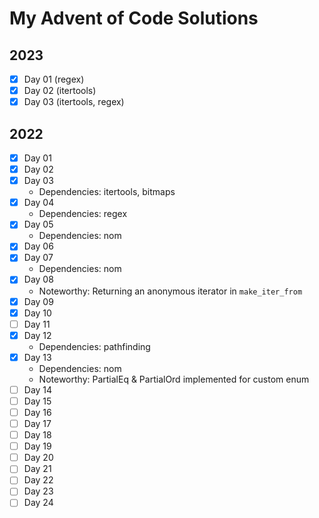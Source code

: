 # My Advent of Code Solutions

## 2023

* [x] Day 01 (regex)
* [x] Day 02 (itertools)
* [x] Day 03 (itertools, regex)

## 2022

* [x] Day 01
* [x] Day 02
* [x] Day 03
  * Dependencies: itertools, bitmaps
* [x] Day 04
  * Dependencies: regex
* [x] Day 05
  * Dependencies: nom
* [x] Day 06
* [x] Day 07
  * Dependencies: nom
* [x] Day 08
  * Noteworthy: Returning an anonymous iterator in `make_iter_from`
* [x] Day 09
* [x] Day 10
* [ ] Day 11
* [x] Day 12
  * Dependencies: pathfinding
* [x] Day 13
  * Dependencies: nom
  * Noteworthy: PartialEq & PartialOrd implemented for custom enum
* [ ] Day 14
* [ ] Day 15
* [ ] Day 16
* [ ] Day 17
* [ ] Day 18
* [ ] Day 19
* [ ] Day 20
* [ ] Day 21
* [ ] Day 22
* [ ] Day 23
* [ ] Day 24
